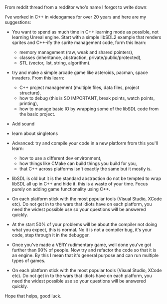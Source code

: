 From reddit thread from a redditor who's name I forgot to write down:

I've worked in C++ in videogames for over 20 years and here are my suggestions:     
- You want to spend as much time in C++ learning mode as possible, not learning Unreal engine. Start with a simple libSDL2 example that renders sprites and C++-ify the sprite management code, form this learn: 
    - memory management (raw, weak and shared pointers),      
    - classes (inheritance, abstraction, private/public/protected),       
    - STL (vector, list, string, algorithm).      
- try and make a simple arcade game like asteroids, pacman, space invaders. From this learn:
    - C++ project management (multiple files, data files, project structure),
    - how to debug (this is SO IMPORTANT, break points, watch points, printing),
    - how to manage basic IO by wrapping some of the libSDL code from the basic project.
- Add sound
- learn about singletons
- Advanced: try and compile your code in a new platform from this you'll learn:
    - how to use a different dev environment,
    - how things like CMake can build things you build for you,
    - that C++ across platforms isn't exactly the same but it mostly is.

- libSDL is old but it is the standard abstraction do not be tempted to wrap libSDL all up in C++ and hide it. this is a waste of your time. Focus purely on adding game functionality using C++.

- On each platform stick with the most popular tools (Visual Studio, XCode etc). Do not get in to the wars that idiots have on each platform, you need the widest possible use so your questions will be answered quickly.

- At the start 50% of your problems will be about the compiler not doing what you expect, this is normal. No it is not a compiler bug, it's your code, step through it in the debugger.

- Once you've made a VERY rudimentary game, well done you've got further than 90% of people. Now try and refactor the code so that it is an engine. By this I mean that it's general purpose and can run multiple types of games.

- On each platform stick with the most popular tools (Visual Studio, XCode etc). Do not get in to the wars that idiots have on each platform, you need the widest possible use so your questions will be answered quickly.

Hope that helps, good luck.     
